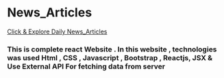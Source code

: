 # News_Articles
<a href = "https://gahoi-rishita.github.io/News_Articles/">Click & Explore Daily News_Articles</a>
<h3> This is complete react Website . In this website , technologies was used Html , CSS , Javascript , Bootstrap , Reactjs, JSX &amp; Use External API For fetching data from server </h3>


